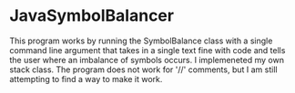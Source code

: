 # JavaSymbolBalancer

This program works by running the SymbolBalance class with a single command line argument that takes in a single text fine with code and tells the user where an imbalance of symbols occurs. I implemeneted my own stack class. The program does not work for '//' comments, but I am still attempting to find a way to make it work.
